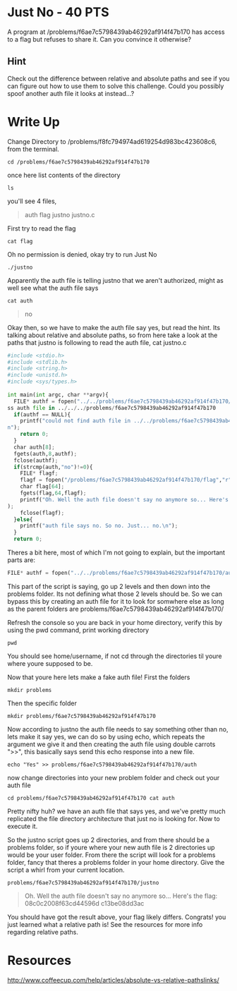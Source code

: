 # Just No - 40 PTS
A program at /problems/f6ae7c5798439ab46292af914f47b170 has access to a flag but refuses to share it. Can you convince it otherwise?

## Hint
Check out the difference between relative and absolute paths and see if you can figure out how to use them to solve this challenge. Could you possibly spoof another auth file it looks at instead...?

# Write Up
Change Directory to /problems/f8fc794974ad619254d983bc423608c6, from the terminal.

`cd /problems/f6ae7c5798439ab46292af914f47b170`

once here list contents of the directory

`ls`

you'll see 4 files, 

> auth  flag  justno  justno.c

First try to read the flag

`cat flag`

Oh no permission is denied, okay try to run Just No

`./justno`

Apparently the auth file is telling justno that we aren't authorized, might as well see what the auth file says

`cat auth`
>no

Okay then, so we have to make the auth file say yes, but read the hint. Its talking about relative and absolute paths, so from here take a look at the paths that justno is following to read the auth file, cat justno.c

```python
#include <stdio.h>                                                                       
#include <stdlib.h>                                                                      
#include <string.h>                                                                      
#include <unistd.h>                                                                      
#include <sys/types.h>                                                                   
                                                                                         
int main(int argc, char **argv){                                                         
  FILE* authf = fopen("../../problems/f6ae7c5798439ab46292af914f47b170/auth","r"); //acce
ss auth file in ../../../problems/f6ae7c5798439ab46292af914f47b170                       
  if(authf == NULL){                                                                     
    printf("could not find auth file in ../../problems/f6ae7c5798439ab46292af914f47b170/\
n");                                                                                     
    return 0;                                                                            
  }                                                                                      
  char auth[8];                                                                          
  fgets(auth,8,authf);                                                                   
  fclose(authf);                                                                         
  if(strcmp(auth,"no")!=0){                                                              
    FILE* flagf;                                                                         
    flagf = fopen("/problems/f6ae7c5798439ab46292af914f47b170/flag","r");                
    char flag[64];                                                                       
    fgets(flag,64,flagf);                                                                
    printf("Oh. Well the auth file doesn't say no anymore so... Here's the flag: %s",flag
);                                                                                       
    fclose(flagf);                                                                       
  }else{                                                                                 
    printf("auth file says no. So no. Just... no.\n");                                   
  }                                                                                      
  return 0;                                                              
```
Theres a bit here, most of which I'm not going to explain, but the important parts are:

```python
FILE* authf = fopen("../../problems/f6ae7c5798439ab46292af914f47b170/auth","r");
```

This part of the script is saying, go up 2 levels and then down into the problems folder. Its not defining what those 2 levels should be. So we can bypass this by creating an auth file for it to look for somwhere else as long as the parent folders are problems/f6ae7c5798439ab46292af914f47b170/ 

Refresh the console so you are back in your home directory, verify this by using the pwd command, print working directory

`pwd`

You should see home/username, if not cd through the directories til youre where youre supposed to be.

Now that youre here lets make a fake auth file! First the folders

`mkdir problems`

Then the specific folder

`mkdir problems/f6ae7c5798439ab46292af914f47b170`

Now according to justno the auth file needs to say something other than no, lets make it say yes, we can do so by using echo, which repeats the argument we give it and then creating the auth file using double carrots ">>", this basically says send this echo response into a new file.

`echo "Yes" >> problems/f6ae7c5798439ab46292af914f47b170/auth`

now change directories into your new problem folder and check out your auth file

`cd problems/f6ae7c5798439ab46292af914f47b170
cat auth`

Pretty nifty huh? we have an auth file that says yes, and we've pretty much replicated the file directory architecture that just no is looking for. Now to execute it.

So the justno script goes up 2 directories, and from there should be a problems folder, so if youre where your new auth file is 2 directories up would be your user folder. From there the script will look for a problems folder, fancy that theres a problems folder in your home directory. Give the script a whirl from your current location.

`problems/f6ae7c5798439ab46292af914f47b170/justno`
>Oh. Well the auth file doesn't say no anymore so... Here's the flag: 08c0c2008f63cd44596d
c13be08dd3ac     

You should have got the result above, your flag likely differs. Congrats! you just learned what a relative path is! See the resources for more info regarding relative paths.

# Resources
http://www.coffeecup.com/help/articles/absolute-vs-relative-pathslinks/
